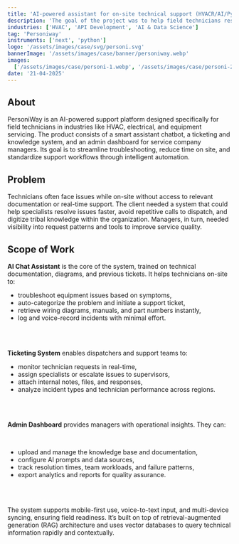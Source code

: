 ```yaml
---
title: 'AI-powered assistant for on-site technical support (HVACR/AI/Python)'
description: 'The goal of the project was to help field technicians resolve service issues faster using an AI assistant and a connected ticketing system'
industries: ['HVAC', 'API Development', 'AI & Data Science']
tag: 'Personiway'
instruments: ['next', 'python']
logo: '/assets/images/case/svg/personi.svg'
bannerImage: '/assets/images/case/banner/personiway.webp'
images:
  ['/assets/images/case/personi-1.webp', '/assets/images/case/personi-2.webp']
date: '21-04-2025'
---
```


## About

PersoniWay is an AI-powered support platform designed specifically for field technicians in industries like HVAC, electrical, and equipment servicing. The product consists of a smart assistant chatbot, a ticketing and knowledge system, and an admin dashboard for service company managers. Its goal is to streamline troubleshooting, reduce time on site, and standardize support workflows through intelligent automation.

## Problem

Technicians often face issues while on-site without access to relevant documentation or real-time support. The client needed a system that could help specialists resolve issues faster, avoid repetitive calls to dispatch, and digitize tribal knowledge within the organization. Managers, in turn, needed visibility into request patterns and tools to improve service quality.

## Scope of Work

<p><strong>AI Chat Assistant</strong> is the core of the system, trained on technical documentation, diagrams, and previous tickets. It helps technicians on-site to:</p>

- troubleshoot equipment issues based on symptoms,
- auto-categorize the problem and initiate a support ticket,
- retrieve wiring diagrams, manuals, and part numbers instantly,
- log and voice-record incidents with minimal effort.

<br>
<br>

<p><strong>Ticketing System</strong> enables dispatchers and support teams to:</p>

- monitor technician requests in real-time,
- assign specialists or escalate issues to supervisors,
- attach internal notes, files, and responses,
- analyze incident types and technician performance across regions.

<br>
<br>

<p><strong>Admin Dashboard</strong> provides managers with operational insights. They can:</p>

<br>

- upload and manage the knowledge base and documentation,
- configure AI prompts and data sources,
- track resolution times, team workloads, and failure patterns,
- export analytics and reports for quality assurance.

<br>
<br>
 
<p>The system supports mobile-first use, voice-to-text input, and multi-device syncing, ensuring field readiness. It’s built on top of retrieval-augmented generation (RAG) architecture and uses vector databases to query technical information rapidly and contextually.</p>
